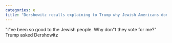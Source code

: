 ```yaml
---
categories: e
title: "Dershowitz recalls explaining to Trump why Jewish Americans dont vote for him"
---
```

"I"ve been so good to the Jewish people. Why don"t they vote for me?" Trump asked Dershowitz 